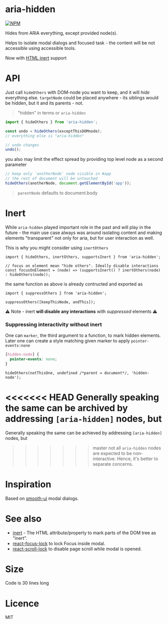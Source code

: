 # aria-hidden

[![NPM](https://nodei.co/npm/aria-hidden.png?downloads=true&stars=true)](https://nodei.co/npm/aria-hidden/)

Hides from ARIA everything, except provided node(s).

Helps to isolate modal dialogs and focused task - the content will be not accessible using
accessible tools.

Now with [HTML inert](https://developer.mozilla.org/en-US/docs/Web/API/HTMLElement/inert) support

# API

Just call `hideOthers` with DOM-node you want to keep, and it will _hide_ everything else.
`targetNode` could be placed anywhere - its siblings would be hidden, but it and its parents - not.

> "hidden" in terms or `aria-hidden`

```js
import { hideOthers } from 'aria-hidden';

const undo = hideOthers(exceptThisDOMnode);
// everything else is "aria-hidden"

// undo changes
undo();
```

you also may limit the effect spread by providing top level node as a second parameter

```js
// keep only `anotherNode` node visible in #app
// the rest of document will be untouched
hideOthers(anotherNode, document.getElementById('app'));
```

> `parentNode` defaults to document.body

# Inert

While `aria-hidden` played important role in the past and will play in the future - the main
use case always was around isolating content and making elements "transparent" not only for aria, but for
user interaction as well.

This is why you might consider using `inertOthers`

```tsx
import { hideOthers, inertOthers, supportsInert } from 'aria-hidden';

// focus on element mean "hide others". Ideally disable interactions
const focusOnElement = (node) => (supportsInert() ? inertOthers(node) : hideOthers(node));
```

the same function as above is already contructed and exported as

```tsx
import { suppressOthers } from 'aria-hidden';

suppressOthers([keepThisNode, andThis]);
```

⚠️ Note - inert **will disable any interactions** with _suppressed_ elements ⚠️

### Suppressing interactivity without inert

One can `marker`, the third argument to a function, to mark hidden elements.
Later one can create a style matching given marker to apply `pointer-events:none`

```css
[hidden-node] {
  pointer-events: none;
}
```

```tsx
hideOthers(notThisOne, undefined /*parent = document*/, 'hidden-node');
```

<<<<<<< HEAD
Generally speaking the same can be archived by addressing `[aria-hidden]` nodes, but
=======
Generally speaking the same can be achieved by addressing `[aria-hidden]` nodes, but
>>>>>>> master
not all `aria-hidden` nodes are expected to be non-interactive.
Hence, it's better to separate concerns.

# Inspiration

Based on [smooth-ui](https://github.com/smooth-code/smooth-ui) modal dialogs.

# See also

- [inert](https://github.com/WICG/inert) - The HTML attribute/property to mark parts of the DOM tree as "inert".
- [react-focus-lock](https://github.com/theKashey/react-focus-lock) to lock Focus inside modal.
- [react-scroll-lock](https://github.com/theKashey/react-scroll-lock) to disable page scroll while modal is opened.

# Size

Code is 30 lines long

# Licence

MIT
